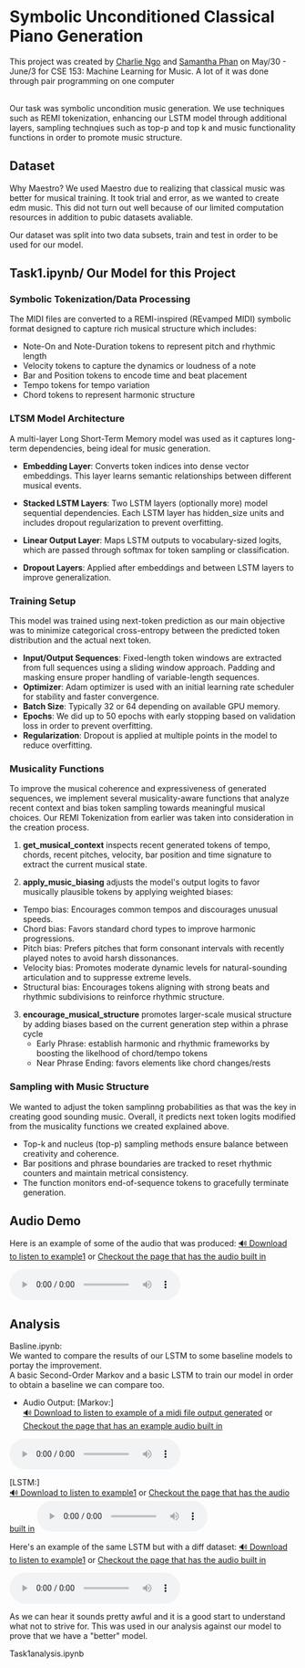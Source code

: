# Symbolic Unconditioned Classical Piano Generation
This project was created by [Charlie Ngo](https://github.com/c4ngo) and [Samantha Phan](https://github.com/sphan07) on May/30 - June/3 for CSE 153: Machine Learning for Music. A lot of it was done through pair programming on one computer <br> <br>

Our task was symbolic uncondition music generation. We use techniques such as REMI tokenization, enhancing our LSTM model through additional layers, sampling technqiues such as top-p and top k and music functionality functions in order to promote music structure. <br>

## Dataset<br>
Why Maestro? We used Maestro due to realizing that classical music was better for musical training. It took trial and error, as we wanted to create edm music. This did not turn out well because of our limited computation resources in addition to pubic datasets avaliable.<br>

Our dataset was split into two data subsets, train and test in order to be used for our model.<br>

## Task1.ipynb/ Our Model for this Project <br>

### Symbolic Tokenization/Data Processing

The MIDI files are converted to a REMI-inspired (REvamped MIDI) symbolic format designed to capture rich musical structure which includes:

* Note-On and Note-Duration tokens to represent pitch and rhythmic length
* Velocity tokens to capture the dynamics or loudness of a note
* Bar and Position tokens to encode time and beat placement
* Tempo tokens for tempo variation
* Chord tokens to represent harmonic structure


### LTSM Model Architecture <br>

A multi-layer Long Short-Term Memory model was used as it captures long-term dependencies, being ideal for music generation.

- **Embedding Layer**: Converts token indices into dense vector embeddings. This layer learns semantic relationships between different musical events.

- **Stacked LSTM Layers**: Two LSTM layers (optionally more) model sequential dependencies. Each LSTM layer has hidden_size units and includes dropout regularization to prevent overfitting.

- **Linear Output Layer**: Maps LSTM outputs to vocabulary-sized logits, which are passed through softmax for token sampling or classification.

- **Dropout Layers**: Applied after embeddings and between LSTM layers to improve generalization.

### Training Setup<br>
 This model was trained using next-token prediction as our main objective was to minimize categorical cross-entropy between the predicted token distribution and the actual next token.

+ **Input/Output Sequences**: Fixed-length token windows are extracted from full sequences using a sliding window approach. Padding and masking ensure proper handling of variable-length sequences.
+ **Optimizer**: Adam optimizer is used with an initial learning rate scheduler for stability and faster convergence.
+ **Batch Size**: Typically 32 or 64 depending on available GPU memory.
+ **Epochs**: We did up to 50 epochs with early stopping based on validation loss in order to prevent overfitting.
+ **Regularization**: Dropout is applied at multiple points in the model to reduce overfitting.

### Musicality Functions <br>
To improve the musical coherence and expressiveness of generated sequences, we implement several musicality-aware functions that analyze recent context and bias token sampling towards meaningful musical choices.
Our REMI Tokenization from earlier was taken into consideration in the creation process.

1. **get_musical_context**
    inspects recent generated tokens of tempo, chords, recent pitches, velocity, bar position and time signature to extract the current musical state.
    
2. **apply_music_biasing**
   adjusts the model's output logits to favor musically plausible tokens by applying weighted biases:

- Tempo bias: Encourages common tempos and discourages unusual speeds.
- Chord bias: Favors standard chord types to improve harmonic progressions.
- Pitch bias: Prefers pitches that form consonant intervals with recently played notes to avoid harsh dissonances.
- Velocity bias: Promotes moderate dynamic levels for natural-sounding articulation and to suppresse extreme levels.
- Structural bias: Encourages tokens aligning with strong beats and rhythmic subdivisions to reinforce rhythmic structure.
  
3. **encourage_musical_structure**
   promotes larger-scale musical structure by adding biases based on the current generation step within a phrase cycle 
   - Early Phrase: establish harmonic and rhythmic frameworks by boosting the likelhood of chord/tempo tokens
   - Near Phrase Ending: favors elements like chord changes/rests

### Sampling with Music Structure <br>
  We wanted to adjust the token samplinng probabilities as that was the key in creating good sounding music. Overall, it predicts next token logits modified from the musicality functions we created explained above.
  * Top-k and nucleus (top-p) sampling methods ensure balance between creativity and coherence.
  * Bar positions and phrase boundaries are tracked to reset rhythmic counters and maintain metrical consistency.
  * The function monitors end-of-sequence tokens to gracefully terminate generation.

## Audio Demo
Here is an example of some of the audio that was produced:
[🔊 Download to listen to example1](./music_files/example1.wav) or [Checkout the page that has the audio built in](https://sphan07.github.io/cse153_task1/#audio-demo)

<audio controls>
  <source src="example1.wav" type="audio/wav">
</audio>



## Analysis
Basline.ipynb: <br>
We wanted to compare the results of our LSTM to some baseline models to portay the improvement.<br>
A basic Second-Order Markov and a basic LSTM to train our model in order to obtain a baseline we can compare too. <br>
- Audio Output:
 [Markov:]<br>
 [🔊 Download to listen to example of a midi file output generated](./music_files/0.wav) or [Checkout the page that has an example audio built in](https://sphan07.github.io/cse153_task1/#analysis)

 <audio controls>
  <source src="0.wav" type="audio/wav">
</audio>


 [LSTM:] <br>
 [🔊 Download to listen to example1](./music_files/rnn.wav) or [Checkout the page that has the audio built in](https://sphan07.github.io/cse153_task1/#analysis)
  <audio controls>
  <source src="rnn.wav" type="audio/wav">
</audio>

Here's an example of the same LSTM but with a diff dataset: 
 [🔊 Download to listen to example1](./music_files/badexamplemultiinstrument.wav) or [Checkout the page that has the audio built in](https://sphan07.github.io/cse153_task1/#analysis)

  <audio controls>
  <source src="badexamplemultiinstrument.wav" type="audio/wav">
</audio>

  As we can hear it sounds pretty awful and it is a good start to understand what not to strive for. This was used in our analysis against our model to prove that we have a "better" model.<br>

  Task1analysis.ipynb<br>

  
